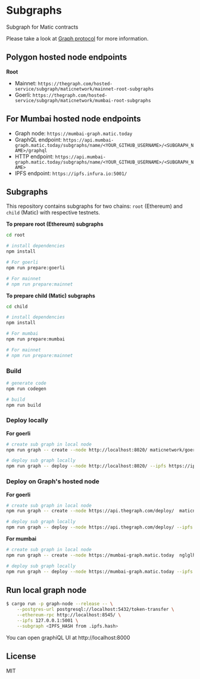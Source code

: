# Subgraphs
Subgraph for Matic contracts

Please take a look at [Graph protocol](https://github.com/graphprotocol/graph-node) for more information.

## Polygon hosted node endpoints

**Root**
- Mainnet: `https://thegraph.com/hosted-service/subgraph/maticnetwork/mainnet-root-subgraphs`
- Goerli: `https://thegraph.com/hosted-service/subgraph/maticnetwork/mumbai-root-subgraphs`

## For Mumbai hosted node endpoints
- Graph node: `https://mumbai-graph.matic.today`
- GraphQL endpoint: `https://api.mumbai-graph.matic.today/subgraphs/name/<YOUR_GITHUB_USERNAME>/<SUBGRAPH_NAME>/graphql`
- HTTP endpoint: `https://api.mumbai-graph.matic.today/subgraphs/name/<YOUR_GITHUB_USERNAME>/<SUBGRAPH_NAME>`
- IPFS endpoint: `https://ipfs.infura.io:5001/`

## Subgraphs

This repository contains subgraphs for two chains: `root` (Ethereum) and `child` (Matic) with respective testnets. 

**To prepare root (Ethereum) subgraphs**

```bash
cd root

# install dependencies
npm install

# For goerli
npm run prepare:goerli

# For mainnet
# npm run prepare:mainnet
```

**To prepare child (Matic) subgraphs**

```bash
cd child

# install dependencies
npm install

# For mumbai
npm run prepare:mumbai

# For mainnet
# npm run prepare:mainnet
```

### Build

```bash
# generate code
npm run codegen

# build
npm run build
```

### Deploy locally

**For goerli**

```bash
# create sub graph in local node
npm run graph -- create --node http://localhost:8020/ maticnetwork/goerli-matic-subgraph

# deploy sub graph locally
npm run graph -- deploy --node http://localhost:8020/ --ipfs https://ipfs.infura.io:5001/ maticnetwork/goerli-matic-subgraph 
```

### Deploy on Graph's hosted node

**For goerli**

```bash
# create sub graph in local node
npm run graph -- create --node https://api.thegraph.com/deploy/  maticnetwork/goerli-matic-subgraph

# deploy sub graph locally
npm run graph -- deploy --node https://api.thegraph.com/deploy/ --ipfs https://api.thegraph.com/ipfs/ maticnetwork/goerli-matic-subgraph 
```

**For mumbai**

```bash
# create sub graph in local node
npm run graph -- create --node https://mumbai-graph.matic.today  nglglhtr/mumbai-matic-subgraph

# deploy sub graph locally
npm run graph -- deploy --node https://mumbai-graph.matic.today --ipfs https://ipfs.infura.io:5001/ nglglhtr/mumbai-matic-subgraph
```

## Run local graph node

```bash
$ cargo run -p graph-node --release -- \
    --postgres-url postgresql://localhost:5432/token-transfer \
    --ethereum-rpc http://localhost:8545/ \
    --ipfs 127.0.0.1:5001 \
    --subgraph <IPFS_HASH from .ipfs.hash>
```

You can open graphiQL UI at http://localhost:8000

## License

MIT